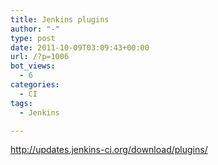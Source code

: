 ```yaml
---
title: Jenkins plugins
author: "-"
type: post
date: 2011-10-09T03:09:43+00:00
url: /?p=1006
bot_views:
  - 6
categories:
  - CI
tags:
  - Jenkins

---
```

<http://updates.jenkins-ci.org/download/plugins/>